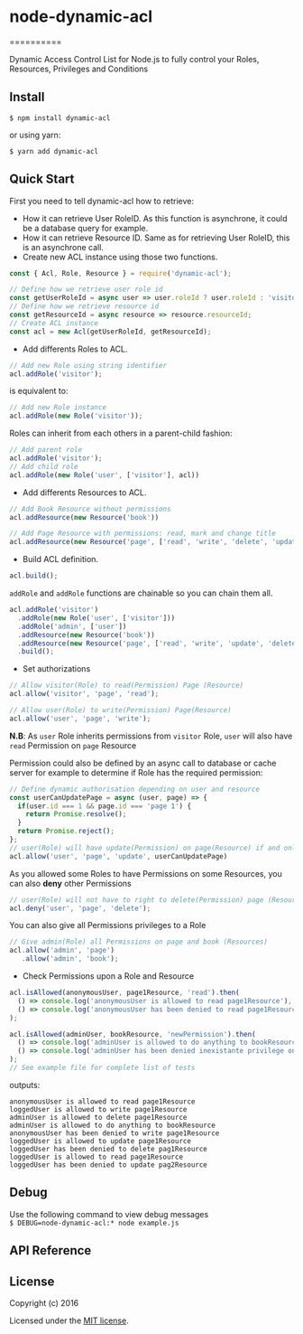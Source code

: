 # node-dynamic-acl
==========

Dynamic Access Control List for Node.js to fully control your Roles, Resources, Privileges and Conditions

## Install
```
$ npm install dynamic-acl
```
or using yarn:
```
$ yarn add dynamic-acl
```
## Quick Start

First you need to tell dynamic-acl how to retrieve:
* How it can retrieve User RoleID. As this function is asynchrone, it could be a database query for example. 
* How it can retrieve Resource ID. Same as for retrieving User RoleID, this is an asynchrone call. 
* Create new ACL instance using those two functions.
  

```javascript
const { Acl, Role, Resource } = require('dynamic-acl');

// Define how we retrieve user role id
const getUserRoleId = async user => user.roleId ? user.roleId : 'visitor';
// Define how we retrieve resource id
const getResourceId = async resource => resource.resourceId;
// Create ACL instance
const acl = new Acl(getUserRoleId, getResourceId);

```
* Add differents Roles to ACL.

```javascript
// Add new Role using string identifier
acl.addRole('visitor');
```
is equivalent to: 
```javascript
// Add new Role instance
acl.addRole(new Role('visitor'));
```
Roles can inherit from each others in a parent-child fashion:

```javascript
// Add parent role
acl.addRole('visitor');
// Add child role
acl.addRole(new Role('user', ['visitor'], acl))
```
* Add differents Resources to ACL.

```javascript
// Add Book Resource without permissions
acl.addResource(new Resource('book'))
```
```javascript
// Add Page Resource with permissions: read, mark and change title
acl.addResource(new Resource('page', ['read', 'write', 'delete', 'update']))
```
* Build ACL definition.

```javascript
acl.build();
```

`addRole` and `addRole` functions are chainable so you can chain them all.

```javascript
acl.addRole('visitor')
  .addRole(new Role('user', ['visitor']))
  .addRole('admin', ['user'])
  .addResource(new Resource('book'))
  .addResource(new Resource('page', ['read', 'write', 'update', 'delete']))
  .build();
```

* Set authorizations

```javascript
// Allow visitor(Role) to read(Permission) Page (Resource)
acl.allow('visitor', 'page', 'read');
```

```javascript
// Allow user(Role) to write(Permission) Page(Resource)
acl.allow('user', 'page', 'write');
```
**N.B**: As `user` Role inherits permissions from `visitor` Role, `user` will also have `read` Permission on `page` Resource 

Permission could also be defined by an async call to database or cache server for example to determine if Role has the required permission:

```javascript
// Define dynamic authorisation depending on user and resource
const userCanUpdatePage = async (user, page) => {
  if(user.id === 1 && page.id === 'page 1') {
    return Promise.resolve();
  }
  return Promise.reject();
};
// user(Role) will have update(Permission) on page(Resource) if and only if userCanUpdatePage is fulfilled
acl.allow('user', 'page', 'update', userCanUpdatePage)
```

As you allowed some Roles to have Permissions on some Resources, you can also **deny** other Permissions

```javascript
// user(Role) will not have to right to delete(Permission) page (Resource)
acl.deny('user', 'page', 'delete');
```

You can also give all Permissions privileges to a Role
```javascript
// Give admin(Role) all Permissions on page and book (Resources)
acl.allow('admin', 'page')
   .allow('admin', 'book');
```

* Check Permissions upon a Role and Resource

```javascript
acl.isAllowed(anonymousUser, page1Resource, 'read').then(
  () => console.log('anonymousUser is allowed to read page1Resource'),
  () => console.log('anonymousUser has been denied to read page1Resource'),
);

acl.isAllowed(adminUser, bookResource, 'newPermission').then(
  () => console.log('adminUser is allowed to do anything to bookResource'),
  () => console.log('adminUser has been denied inexistante privilege on bookResource'),
);
// See example file for complete list of tests
```
outputs:
```
anonymousUser is allowed to read page1Resource
loggedUser is allowed to write page1Resource
adminUser is allowed to delete page1Resource
adminUser is allowed to do anything to bookResource
anonymousUser has been denied to write page1Resource
loggedUser is allowed to update page1Resource
loggedUser has been denied to delete pag1Resource
loggedUser is allowed to read page1Resource
loggedUser has been denied to update pag2Resource

```

## Debug

Use the following command to view debug messages  
```$ DEBUG=node-dynamic-acl:* node example.js``` 

## API Reference

## License

Copyright (c) 2016

Licensed under the [MIT license](LICENSE).

